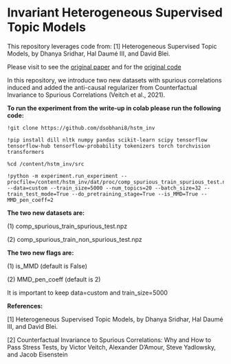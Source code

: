 # Invariant Heterogeneous Supervised Topic Models

This repository leverages code from:
  [1] Heterogeneous Supervised Topic Models, by Dhanya Sridhar, Hal Daumé III, and David Blei.
  
Please visit to see the [original paper](https://direct.mit.edu/tacl/article/doi/10.1162/tacl_a_00487/111727/Heterogeneous-Supervised-Topic-Models) and for the [original code](https://github.com/dsridhar91/hstm)

In this repository, we introduce two new datasets with spurious correlations induced and added the anti-causal regularizer from Counterfactual Invariance to Spurious Correlations (Veitch et al., 2021).

**To run the experiment from the write-up in colab please run the following code:**

```
!git clone https://github.com/dsobhani8/hstm_inv
```

```
!pip install dill nltk numpy pandas scikit-learn scipy tensorflow tensorflow-hub tensorflow-probability tokenizers torch torchvision transformers
```

```
%cd /content/hstm_inv/src
```

```
!python -m experiment.run_experiment --procfile=/content/hstm_inv/dat/proc/comp_spurious_train_spurious_test.npz --data=custom --train_size=5000 --num_topics=20 --batch_size=32 --train_test_mode=True --do_pretraining_stage=True --is_MMD=True --MMD_pen_coeff=2
 ```
 
**The two new datasets are:**

(1) comp_spurious_train_spurious_test.npz

(2) comp_spurious_train_non_spurious_test.npz


**The two new flags are:**

(1) is_MMD (default is False)

(2) MMD_pen_coeff (default is 2)


It is important to keep data=custom and train_size=5000

**References:**

[1] Heterogeneous Supervised Topic Models, by Dhanya Sridhar, Hal Daumé III, and David Blei.

[2] Counterfactual Invariance to Spurious Correlations: Why and How to Pass Stress Tests, by Victor Veitch, Alexander D’Amour, Steve Yadlowsky, and Jacob Eisenstein

